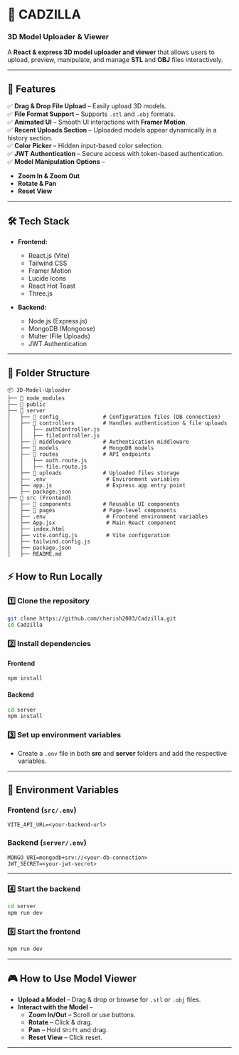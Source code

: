 # **🚀 CADZILLA**  

### 3D Model Uploader & Viewer

A **React & express 3D model uploader and viewer** that allows users to upload, preview, manipulate, and manage **STL** and **OBJ** files interactively.

---

## **📌 Features**  

✅ **Drag & Drop File Upload** – Easily upload 3D models.  
✅ **File Format Support** – Supports `.stl` and `.obj` formats.  
✅ **Animated UI** – Smooth UI interactions with **Framer Motion**.  
✅ **Recent Uploads Section** – Uploaded models appear dynamically in a history section.  
✅ **Color Picker** – Hidden input-based color selection.  
✅ **JWT Authentication** – Secure access with token-based authentication.  
✅ **Model Manipulation Options** –  
   - **Zoom In & Zoom Out**  
   - **Rotate & Pan**  
   - **Reset View**  

---

## **🛠️ Tech Stack**  

- **Frontend:**  
  - React.js (Vite)  
  - Tailwind CSS  
  - Framer Motion  
  - Lucide Icons  
  - React Hot Toast  
  - Three.js  

- **Backend:**  
  - Node.js (Express.js)  
  - MongoDB (Mongoose)  
  - Multer (File Uploads)  
  - JWT Authentication  

---

## **📂 Folder Structure**  

```
📦 3D-Model-Uploader
├── 📂 node_modules
├── 📂 public
├── 📂 server
│   ├── 📂 config              # Configuration files (DB connection)
│   ├── 📂 controllers         # Handles authentication & file uploads
│   │   ├── authController.js
│   │   ├── fileController.js
│   ├── 📂 middleware          # Authentication middleware
│   ├── 📂 models              # MongoDB models
│   ├── 📂 routes              # API endpoints
│   │   ├── auth.route.js
│   │   ├── file.route.js
│   ├── 📂 uploads             # Uploaded files storage
│   ├── .env                   # Environment variables
│   ├── app.js                 # Express app entry point
│   ├── package.json
├── 📂 src (Frontend)
│   ├── 📂 components          # Reusable UI components
│   ├── 📂 pages               # Page-level components
│   ├── .env                   # Frontend environment variables
│   ├── App.jsx                # Main React component
│   ├── index.html
│   ├── vite.config.js         # Vite configuration
│   ├── tailwind.config.js
│   ├── package.json
│   ├── README.md
```


## **⚡ How to Run Locally**  

### **1️⃣ Clone the repository**  
```sh
git clone https://github.com/cherish2003/Cadzilla.git
cd Cadzilla
```

### **2️⃣ Install dependencies**  

#### **Frontend**
```sh
npm install
```

#### **Backend**
```sh
cd server
npm install
```

### **3️⃣ Set up environment variables**  
- Create a `.env` file in both **src** and **server** folders and add the respective variables.

---

## **📄 Environment Variables**  

### **Frontend (`src/.env`)**
```
VITE_API_URL=<your-backend-url>
```

### **Backend (`server/.env`)**
```
MONGO_URI=mongodb+srv://<your-db-connection>
JWT_SECRET=<your-jwt-secret>
```

---

### **4️⃣ Start the backend**
```sh
cd server
npm run dev
```

### **5️⃣ Start the frontend**
```sh
npm run dev
```

---

## **🎮 How to Use Model Viewer**  

- **Upload a Model** – Drag & drop or browse for `.stl` or `.obj` files.  
- **Interact with the Model** –  
  - **Zoom In/Out** – Scroll or use buttons.  
  - **Rotate** – Click & drag.  
  - **Pan** – Hold `Shift` and drag.  
  - **Reset View** – Click reset.  

---
